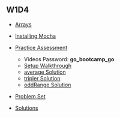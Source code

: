## W1D4

+ [Arrays][arrays]

+ [Installing Mocha][mocha]
+ [Practice Assessment][practice-assessment]
  + Videos Password: **go_bootcamp_go**
  + [Setup Walkthrough][assessment-setup]
  + [average Solution][average]
  + [tripler Solution][tripler]
  + [oddRange Solution][odd-range]


+ [Problem Set][problems-w1d4]
+ [Solutions][solutions-w1d4]


[arrays]: ./notes/arrays.md
[problems-w1d4]: ./problems/problem_set.md
[solutions-w1d4]: ./problems/solution.js
[practice-assessment]: ./practice_assessment
[assessment-setup]: https://vimeo.com/212974113/0460ab776b
[average]: https://vimeo.com/212974094/8ac1c05e30
[tripler]: https://vimeo.com/212974082/94ac351774
[odd-range]: https://vimeo.com/212974062/c45810761b
[mocha]: ./notes/mocha.md
